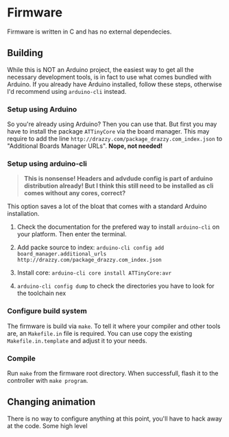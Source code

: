 # Firmware

Firmware is written in C and has no external dependecies.

## Building

While this is NOT an Arduino project, the easiest way to get all the necessary development tools, is in fact to use what comes bundled with Arduino. If you already have Arduino installed, follow these steps, otherwise I'd recommend using `arduino-cli` instead.

### Setup using Arduino

So you're already using Arduino? Then you can use that. But first you may have to install the package `ATTinyCore` via the board manager. This may require to add the line `http://drazzy.com/package_drazzy.com_index.json` to "Additional Boards Manager URLs". **Nope, not needed!**

### Setup using arduino-cli

 > **This is nonsense! Headers and advdude config is part of arduino distribution already! But I think this still need to be installed as cli comes without any cores, correct?**

This option saves a lot of the bloat that comes with a standard Arduino installation.

1. Check the documentation for the prefered way to install `arduino-cli` on your platform. Then enter the terminal.

2. Add packe source to index: `arduino-cli config add board_manager.additional_urls http://drazzy.com/package_drazzy.com_index.json`

3. Install core: `arduino-cli core install ATTinyCore:avr`

4. `arduino-cli config dump` to check the directories you have to look for the toolchain nex

### Configure build system

The firmware is build via `make`. To tell it where your compiler and other tools are, an `Makefile.in` file is required. You can use copy the existing `Makefile.in.template` and adjust it to your needs.


### Compile

Run `make` from the firmware root directory. When successfull, flash it to the controller with `make program`.


## Changing animation

There is no way to configure anything at this point, you'll have to hack away at the code. Some high level 